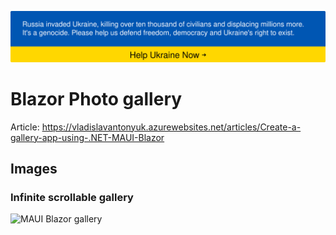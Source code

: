[![Stand With Ukraine](https://raw.githubusercontent.com/vshymanskyy/StandWithUkraine/main/banner2-direct.svg)](https://stand-with-ukraine.pp.ua)

# Blazor Photo gallery

Article: https://vladislavantonyuk.azurewebsites.net/articles/Create-a-gallery-app-using-.NET-MAUI-Blazor

## Images

### Infinite scrollable gallery

![MAUI Blazor gallery](https://vladislavantonyuk.sirv.com/vladislavantonyuk/articles/16/MauiBlazorGallery.gif)